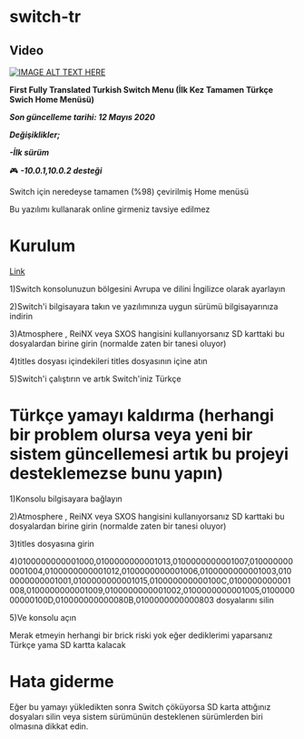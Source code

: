 # switch-tr


## Video


[![IMAGE ALT TEXT HERE](http://img.youtube.com/vi/bmuwfdlgBCA/0.jpg)](http://www.youtube.com/watch?v=bmuwfdlgBCA)



**First Fully Translated Turkish Switch Menu (İlk Kez Tamamen Türkçe Swich Home Menüsü)**

***Son güncelleme tarihi: 12 Mayıs 2020***



***Değişiklikler;***


***-İlk sürüm***


:video_game: ***-10.0.1,10.0.2 desteği***



Switch için neredeyse tamamen (%98) çevirilmiş Home menüsü





Bu yazılımı kullanarak online girmeniz tavsiye edilmez


# Kurulum


[Link](https://github.com/metehankaygsz/switch-tr/releases)

1)Switch konsolunuzun bölgesini Avrupa ve dilini İngilizce olarak ayarlayın


2)Switch'i bilgisayara takın ve yazılımınıza uygun sürümü bilgisayarınıza indirin



3)Atmosphere , ReiNX veya SXOS hangisini kullanıyorsanız SD karttaki bu dosyalardan birine girin (normalde zaten bir tanesi oluyor)



4)titles dosyası içindekileri titles dosyasının içine atın



5)Switch'i çalıştırın ve artık Switch'iniz Türkçe




# Türkçe yamayı kaldırma (herhangi bir problem olursa veya yeni bir sistem güncellemesi artık bu projeyi desteklemezse bunu yapın)



1)Konsolu bilgisayara bağlayın



2)Atmosphere , ReiNX veya SXOS hangisini kullanıyorsanız SD karttaki bu dosyalardan birine girin (normalde zaten bir tanesi oluyor)



3)titles dosyasına girin


4)0100000000001000,0100000000001013,0100000000001007,0100000000001004,0100000000001012,0100000000001006,0100000000001003,0100000000001001,0100000000001015,010000000000100C,0100000000001008,0100000000001009,0100000000001002,0100000000001005,010000000000100D,010000000000080B,0100000000000803 dosyalarını silin



5)Ve konsolu açın





Merak etmeyin herhangi bir brick riski yok eğer dediklerimi yaparsanız Türkçe yama SD kartta kalacak



# Hata giderme



Eğer bu yamayı yükledikten sonra Switch çöküyorsa SD karta attığınız dosyaları silin veya sistem sürümünün desteklenen sürümlerden biri olmasına dikkat edin.

